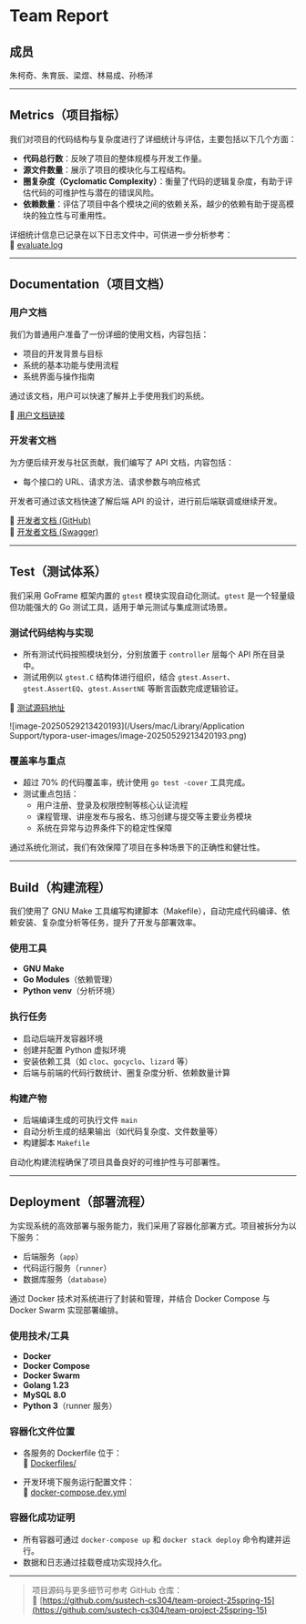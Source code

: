 # Team Report

## 成员
朱柯奇、朱育辰、梁煜、林易成、孙杨洋

---

## Metrics（项目指标）

我们对项目的代码结构与复杂度进行了详细统计与评估，主要包括以下几个方面：

- **代码总行数**：反映了项目的整体规模与开发工作量。
- **源文件数量**：展示了项目的模块化与工程结构。
- **圈复杂度（Cyclomatic Complexity）**：衡量了代码的逻辑复杂度，有助于评估代码的可维护性与潜在的错误风险。
- **依赖数量**：评估了项目中各个模块之间的依赖关系，越少的依赖有助于提高模块的独立性与可重用性。

详细统计信息已记录在以下日志文件中，可供进一步分析参考：  
🔗 [evaluate.log](https://github.com/sustech-cs304/team-project-25spring-15/blob/main/evaluate.log)

---

## Documentation（项目文档）

### 用户文档

我们为普通用户准备了一份详细的使用文档，内容包括：

- 项目的开发背景与目标
- 系统的基本功能与使用流程
- 系统界面与操作指南

通过该文档，用户可以快速了解并上手使用我们的系统。

📄 [用户文档链接](https://github.com/sustech-cs304/team-project-25spring-15/blob/main/Instruction.md)

### 开发者文档

为方便后续开发与社区贡献，我们编写了 API 文档，内容包括：

- 每个接口的 URL、请求方法、请求参数与响应格式

开发者可通过该文档快速了解后端 API 的设计，进行前后端联调或继续开发。

📄 [开发者文档 (GitHub)](https://github.com/sustech-cs304/team-project-25spring-15/blob/main/%E6%99%BA%E8%83%BD%E8%AF%BE%E7%A8%8B%E6%84%9F%E7%9F%A5IDE%20-%20%E5%BC%80%E5%8F%91%E8%80%85%E6%96%87%E6%A1%A3.md)  
📄 [开发者文档 (Swagger)](http://47.117.144.50:8000/swagger)

---

## Test（测试体系）

我们采用 GoFrame 框架内置的 `gtest` 模块实现自动化测试。`gtest` 是一个轻量级但功能强大的 Go 测试工具，适用于单元测试与集成测试场景。

### 测试代码结构与实现

- 所有测试代码按照模块划分，分别放置于 `controller` 层每个 API 所在目录中。
- 测试用例以 `gtest.C` 结构体进行组织，结合 `gtest.Assert`、`gtest.AssertEQ`、`gtest.AssertNE` 等断言函数完成逻辑验证。

📁 [测试源码地址](https://github.com/sustech-cs304/team-project-25spring-15/tree/main/Backend/intelligent-course-aware-ide/internal/controller)

![image-20250529213420193](/Users/mac/Library/Application Support/typora-user-images/image-20250529213420193.png)

### 覆盖率与重点

- 超过 70% 的代码覆盖率，统计使用 `go test -cover` 工具完成。
- 测试重点包括：
  - 用户注册、登录及权限控制等核心认证流程
  - 课程管理、讲座发布与报名、练习创建与提交等主要业务模块
  - 系统在异常与边界条件下的稳定性保障

通过系统化测试，我们有效保障了项目在多种场景下的正确性和健壮性。

---

## Build（构建流程）

我们使用了 GNU Make 工具编写构建脚本（Makefile），自动完成代码编译、依赖安装、复杂度分析等任务，提升了开发与部署效率。

### 使用工具

- **GNU Make**
- **Go Modules**（依赖管理）
- **Python venv**（分析环境）

### 执行任务

- 启动后端开发容器环境
- 创建并配置 Python 虚拟环境
- 安装依赖工具（如 `cloc`、`gocyclo`、`lizard` 等）
- 后端与前端的代码行数统计、圈复杂度分析、依赖数量计算

### 构建产物

- 后端编译生成的可执行文件 `main`
- 自动分析生成的结果输出（如代码复杂度、文件数量等）
- 构建脚本 `Makefile`

自动化构建流程确保了项目具备良好的可维护性与可部署性。

---

## Deployment（部署流程）

为实现系统的高效部署与服务能力，我们采用了容器化部署方式。项目被拆分为以下服务：

- 后端服务（`app`）
- 代码运行服务（`runner`）
- 数据库服务（`database`）

通过 Docker 技术对系统进行了封装和管理，并结合 Docker Compose 与 Docker Swarm 实现部署编排。

### 使用技术/工具

- **Docker**
- **Docker Compose**
- **Docker Swarm**
- **Golang 1.23**
- **MySQL 8.0**
- **Python 3**（runner 服务）

### 容器化文件位置

- 各服务的 Dockerfile 位于：  
  📁 [Dockerfiles/](https://github.com/sustech-cs304/team-project-25spring-15/tree/main/Backend/Dockerfiles)

- 开发环境下服务运行配置文件：  
  📄 [docker-compose.dev.yml](https://github.com/sustech-cs304/team-project-25spring-15/blob/main/Backend/docker-compose.dev.yml)

### 容器化成功证明

- 所有容器可通过 `docker-compose up` 和 `docker stack deploy` 命令构建并运行。
- 数据和日志通过挂载卷成功实现持久化。

---

> 项目源码与更多细节可参考 GitHub 仓库：  
> 🔗 [https://github.com/sustech-cs304/team-project-25spring-15](https://github.com/sustech-cs304/team-project-25spring-15)